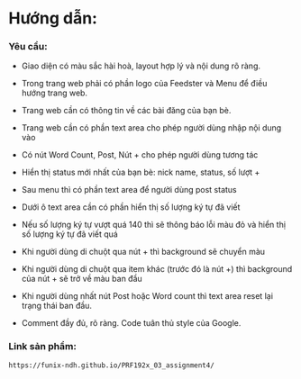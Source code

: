 # Hướng dẫn:

### Yêu cầu:
- Giao diện có màu sắc hài hoà, layout hợp lý và nội dung rõ ràng.

- Trong trang web phải có phần logo của Feedster và Menu để điều hướng trang web.

- Trang web cần có thông tin về các bài đăng của bạn bè. 

- Trang web cần có phần text area cho phép người dùng nhập nội dung vào

- Có nút Word Count, Post, Nút + cho phép người dùng tương tác

- Hiển thị status mới nhất của bạn bè: nick name, status, số lượt +

- Sau menu thì có phần text area để người dùng post status

- Dưới ô text area cần có phần hiển thị số lượng ký tự đã viết

- Nếu số lượng ký tự vượt quá 140 thì sẽ thông báo lỗi màu đỏ và hiển thị số lượng ký tự đã viết quá

- Khi người dùng di chuột qua nút + thì background sẽ chuyển màu

- Khi người dùng di chuột qua item khác (trước đó là nút +) thì background của nút + sẽ trở về màu ban đầu

- Khi người dùng nhất nút Post hoặc Word count thì text area reset lại trạng thái ban đầu. 

- Comment đầy đủ, rõ ràng. Code tuân thủ style của Google.

### Link sản phẩm:
```
https://funix-ndh.github.io/PRF192x_03_assignment4/

```

